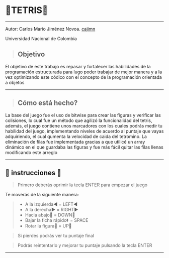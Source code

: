 # :gem:TETRIS:gem:
-------------------------------------------------------------
Autor: Carlos Mario Jiménez Novoa. [cajimn](https://github.com/cajimn)

Universidad Nacional de Colombia

> ## Objetivo

El objetivo de este trabajo es repasar y fortalecer las habilidades de la programación estructurada para lugo poder trabajar de mejor manera y a la vez optimizando este códico con el concepto de la programación orientada a objetos


-------------------------------------------------------------
> ## Cómo está hecho?

La base del juego fue el uso de bitwise para crear las figuras y verificar las colisiones, lo cual fue un método que agilizó la funcionalidad del tetris, además, el juego contiene unos marcadores con los cuales podrás medir tu habilidad del juego, implementando niveles de acuerdo al puntaje que vayas adquiriendo, el cual qumenta la velocidad de caida del tetromino. La eliminación de filas fue implementada gracias a que utilicé un array dinámico en el que guardaba las figuras y fue más fácil quitar las filas llenas modificando este arreglo


-------------------------------------------------------------

## :hear_no_evil: instrucciones :hear_no_evil:

>  Primero deberás oprimir la tecla ENTER para empezar el juego 

  Te moverás de la siguiente manera:

  > - A la izquierda:arrow_backward: = LEFT:arrow_backward:
  > - A la derecha:arrow_forward: = RIGHT:arrow_forward:
  > - Hacia abajo:arrow_down_small: = DOWN:arrow_down_small:
  > - Bajar la ficha rápido:arrow_double_down: = SPACE
  > - Rotar la figura:arrows_counterclockwise: = UP:arrow_up_small:

>  Si pierdes podrás ver tu puntaje final 

>  Podrás reintentarlo y mejorar tu puntaje pulsando la tecla ENTER
--------------------------------------------------------------

